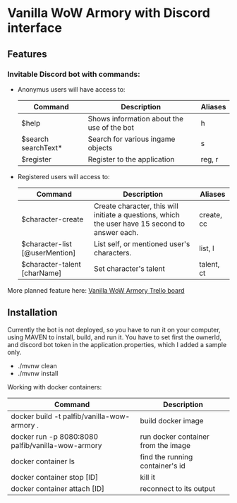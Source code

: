 # Vanilla WoW Armory with Discord interface

## Features
### Invitable Discord bot with commands:

- Anonymus users will have access to:

  | Command | Description | Aliases|
  | ------------------- | --------------------------------------------- | ----- |
  | $help               | Shows information about the use of the bot    | h |
  | $search searchText* | Search for various ingame objects             | s |
  | $register           | Register to the application                   | reg, r |
  
- Registered users will access to:

  | Command | Description | Aliases |
  | ------------------------------- | ------------------------------------------------------------------------------------------------- | ---------- |
  | $character-create               | Create character, this will initiate a questions, which the user have 15 second to answer each.   | create, cc |
  | $character-list [@userMention]  | List self, or mentioned user's characters.                                                        | list, l |
  | $character-talent [charName]    | Set character's talent                                                                            | talent, ct |

More planned feature here: [Vanilla WoW Armory Trello board](https://trello.com/b/sDiDwVVN/vanilla-wow-armory)

## Installation
Currently the bot is not deployed, so you have to run it on your computer, using MAVEN to install, build, and run it.
You have to set first the ownerId, and discord bot token in the application.properties, which I added a sample only.

- ./mvnw clean
- ./mvnw install

Working with docker containers:

| Command | Description |
| ------------------------------------------------- | --------------------|
| docker build -t palfib/vanilla-wow-armory .       | build docker image |
| docker run -p 8080:8080 palfib/vanilla-wow-armory | run docker container from the image |
| docker container ls                               | find the running container's id |
| docker container stop [ID]                        | kill it |
| docker container attach [ID]                      | reconnect to its output |

